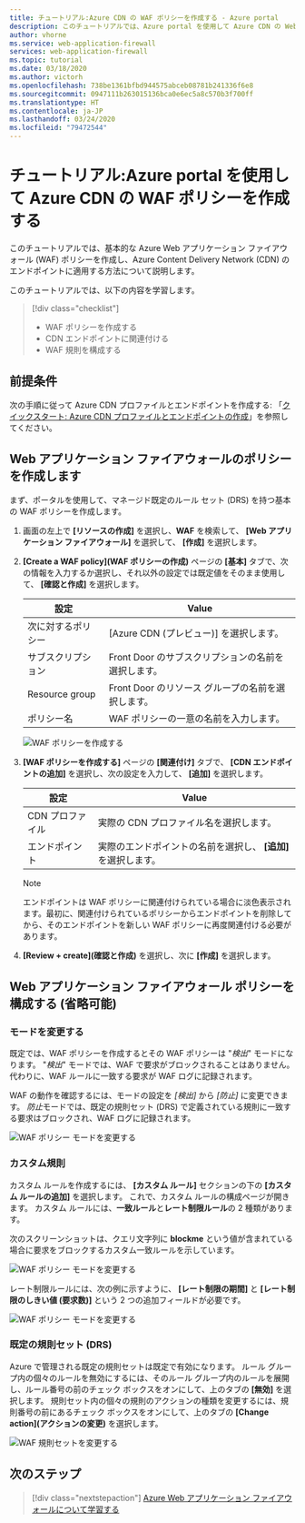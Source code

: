 ```yaml
---
title: チュートリアル:Azure CDN の WAF ポリシーを作成する - Azure portal
description: このチュートリアルでは、Azure portal を使用して Azure CDN の Web アプリケーション ファイアウォール (WAF) ポリシーを作成する方法について説明します。
author: vhorne
ms.service: web-application-firewall
services: web-application-firewall
ms.topic: tutorial
ms.date: 03/18/2020
ms.author: victorh
ms.openlocfilehash: 738be1361bfbd944575abceb08781b241336f6e8
ms.sourcegitcommit: 0947111b263015136bca0e6ec5a8c570b3f700ff
ms.translationtype: HT
ms.contentlocale: ja-JP
ms.lasthandoff: 03/24/2020
ms.locfileid: "79472544"
---
```

# <a name="tutorial-create-a-waf-policy-on-azure-cdn-using-the-azure-portal"></a>チュートリアル:Azure portal を使用して Azure CDN の WAF ポリシーを作成する

このチュートリアルでは、基本的な Azure Web アプリケーション ファイアウォール (WAF) ポリシーを作成し、Azure Content Delivery Network (CDN) のエンドポイントに適用する方法について説明します。

このチュートリアルでは、以下の内容を学習します。

> [!div class="checklist"]
> * WAF ポリシーを作成する
> * CDN エンドポイントに関連付ける
> * WAF 規則を構成する

## <a name="prerequisites"></a>前提条件

次の手順に従って Azure CDN プロファイルとエンドポイントを作成する: 「[クイックスタート: Azure CDN プロファイルとエンドポイントの作成](../../cdn/cdn-create-new-endpoint.md)」を参照してください。 

## <a name="create-a-web-application-firewall-policy"></a>Web アプリケーション ファイアウォールのポリシーを作成します

まず、ポータルを使用して、マネージド既定のルール セット (DRS) を持つ基本の WAF ポリシーを作成します。

1. 画面の左上で **[リソースの作成]** を選択し、**WAF** を検索して、 **[Web アプリケーション ファイアウォール]** を選択して、 **[作成]** を選択します。
2. **[Create a WAF policy]\(WAF ポリシーの作成\)** ページの **[基本]** タブで、次の情報を入力するか選択し、それ以外の設定では既定値をそのまま使用して、 **[確認と作成]** を選択します。

    | 設定                 | Value                                              |
    | ---                     | ---                                                |
    | 次に対するポリシー            |[Azure CDN (プレビュー)] を選択します。|
    | サブスクリプション            |Front Door のサブスクリプションの名前を選択します。|
    | Resource group          |Front Door のリソース グループの名前を選択します。|
    | ポリシー名             |WAF ポリシーの一意の名前を入力します。|

   ![WAF ポリシーを作成する](../media/waf-cdn-create-portal/basic.png)

3. **[WAF ポリシーを作成する]** ページの **[関連付け]** タブで、 **[CDN エンドポイントの追加]** を選択し、次の設定を入力して、 **[追加]** を選択します。

    | 設定                 | Value                                              |
    | ---                     | ---                                                |
    | CDN プロファイル              | 実際の CDN プロファイル名を選択します。|
    | エンドポイント           | 実際のエンドポイントの名前を選択し、 **[追加]** を選択します。|
    
    > [!NOTE]
    > エンドポイントは WAF ポリシーに関連付けられている場合に淡色表示されます。最初に、関連付けられているポリシーからエンドポイントを削除してから、そのエンドポイントを新しい WAF ポリシーに再度関連付ける必要があります。
1. **[Review + create]\(確認と作成\)** を選択し、次に **[作成]** を選択します。

## <a name="configure-web-application-firewall-policy-optional"></a>Web アプリケーション ファイアウォール ポリシーを構成する (省略可能)

### <a name="change-mode"></a>モードを変更する

既定では、WAF ポリシーを作成するとその WAF ポリシーは "*検出*" モードになります。 "*検出*" モードでは、WAF で要求がブロックされることはありません。 代わりに、WAF ルールに一致する要求が WAF ログに記録されます。

WAF の動作を確認するには、モードの設定を *[検出]* から *[防止]* に変更できます。 *防止*モードでは、既定の規則セット (DRS) で定義されている規則に一致する要求はブロックされ、WAF ログに記録されます。

 ![WAF ポリシー モードを変更する](../media/waf-cdn-create-portal/policy.png)

### <a name="custom-rules"></a>カスタム規則

カスタム ルールを作成するには、 **[カスタム ルール]** セクションの下の **[カスタム ルールの追加]** を選択します。 これで、カスタム ルールの構成ページが開きます。 カスタム ルールには、**一致ルール**と**レート制限ルール**の 2 種類があります。

次のスクリーンショットは、クエリ文字列に **blockme** という値が含まれている場合に要求をブロックするカスタム一致ルールを示しています。

![WAF ポリシー モードを変更する](../media/waf-cdn-create-portal/custommatch.png)

レート制限ルールには、次の例に示すように、 **[レート制限の期間]** と **[レート制限のしきい値 (要求数)]** という 2 つの追加フィールドが必要です。

![WAF ポリシー モードを変更する](../media/waf-cdn-create-portal/customrate.png)

### <a name="default-rule-set-drs"></a>既定の規則セット (DRS)

Azure で管理される既定の規則セットは既定で有効になります。 ルール グループ内の個々のルールを無効にするには、そのルール グループ内のルールを展開し、ルール番号の前のチェック ボックスをオンにして、上のタブの **[無効]** を選択します。 規則セット内の個々の規則のアクションの種類を変更するには、規則番号の前にあるチェック ボックスをオンにして、上のタブの **[Change action]\(アクションの変更\)** を選択します。

 ![WAF 規則セットを変更する](../media/waf-cdn-create-portal/managed2.png)

## <a name="next-steps"></a>次のステップ

> [!div class="nextstepaction"]
> [Azure Web アプリケーション ファイアウォールについて学習する](../overview.md)
